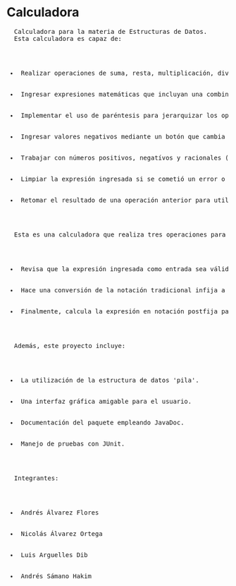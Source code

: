 # Calculadora
<pre>
  Calculadora para la materia de Estructuras de Datos.
  Esta calculadora es capaz de:
  <ul>
    <li> Realizar operaciones de suma, resta, multiplicación, división y potencia. </li>
    <li> Ingresar expresiones matemáticas que incluyan una combinación de las operaciones mencionadas en el punto anterior. </li>
    <li> Implementar el uso de paréntesis para jerarquizar los operadores y cambiar el orden de ejecución de la operación. </li>
    <li> Ingresar valores negativos mediante un botón que cambia el signo del último número que se ingresó. </li>
    <li> Trabajar con números positivos, negatívos y racionales (decimales). </li>
    <li> Limpiar la expresión ingresada si se cometió un error o se desea hacer otra operación. </li>
    <li> Retomar el resultado de una operación anterior para utilizarlo en una nueva opéración. </li>
  </ul>
  Esta es una calculadora que realiza tres operaciones para calcular el resultado:
  <ul>
    <li> Revisa que la expresión ingresada como entrada sea válida para poder calcularla. </li>
    <li> Hace una conversión de la notación tradicional infija a postfija. </li>
    <li> Finalmente, calcula la expresión en notación postfija para poder regresar el resultado de la operación de entrada. </li>
  </ul>
  Además, este proyecto incluye:
  <ul> 
    <li> La utilización de la estructura de datos 'pila'. </li>
    <li> Una interfaz gráfica amigable para el usuario. </li>
    <li> Documentación del paquete empleando JavaDoc. </li>
    <li> Manejo de pruebas con JUnit. </li>
  </ul>
  Integrantes:
  <ul>
    <li> Andrés Álvarez Flores </li>
    <li> Nicolás Álvarez Ortega </li>
    <li> Luis Arguelles Dib </li>
    <li> Andrés Sámano Hakim </li>
  </ul>
</pre>

